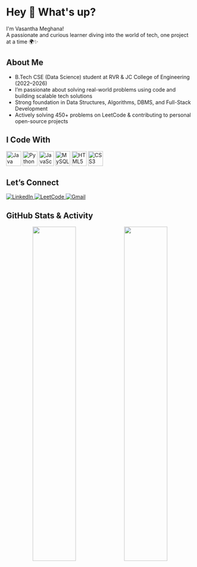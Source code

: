 # Hey 👋 What's up?

I'm Vasantha Meghana!  
A passionate and curious learner diving into the world of tech, one project at a time 🌍✨


## About Me

- B.Tech CSE (Data Science) student at RVR & JC College of Engineering (2022–2026)
- I’m passionate about solving real-world problems using code and building scalable tech solutions
- Strong foundation in Data Structures, Algorithms, DBMS, and Full-Stack Development
- Actively solving 450+ problems on LeetCode & contributing to personal open-source projects  


## I Code With
<p align="left">
  <img src="https://cdn.jsdelivr.net/gh/devicons/devicon/icons/java/java-original.svg" height="40" alt="Java" />
  <img src="https://cdn.jsdelivr.net/gh/devicons/devicon/icons/python/python-original.svg" height="40" alt="Python" />
  <img src="https://cdn.jsdelivr.net/gh/devicons/devicon/icons/javascript/javascript-original.svg" height="40" alt="JavaScript" />
  <img src="https://cdn.jsdelivr.net/gh/devicons/devicon/icons/mysql/mysql-original.svg" height="40" alt="MySQL" />
  <img src="https://cdn.jsdelivr.net/gh/devicons/devicon/icons/html5/html5-original.svg" height="40" alt="HTML5" />
  <img src="https://cdn.jsdelivr.net/gh/devicons/devicon/icons/css3/css3-original.svg" height="40" alt="CSS3" />
</p>


## Let’s Connect

<p align="left">
  <a href="https://www.linkedin.com/in/vasantha-meghana-kotu-82b249291/" target="_blank">
    <img src="https://img.shields.io/badge/-LinkedIn-0A66C2?style=flat-square&logo=linkedin&logoColor=white" alt="LinkedIn">
  </a>
  <a href="https://leetcode.com/Vasantha_Meghana/" target="_blank">
    <img src="https://img.shields.io/badge/-LeetCode-FFA116?style=flat-square&logo=leetcode&logoColor=white" alt="LeetCode">
  </a>
  <a href="mailto:vasanthameghanakotu@gmail.com">
    <img src="https://img.shields.io/badge/-Gmail-D14836?style=flat-square&logo=gmail&logoColor=white" alt="Gmail">
  </a>
</p>


## GitHub Stats & Activity

<div align="center">
  <img src="https://github-readme-stats.vercel.app/api?username=Vasantha-Meghana&show_icons=true&theme=tokyonight&hide_title=true&include_all_commits=true&count_private=true&hide_border=true" width="48%" />
  <img src="https://github-readme-stats.vercel.app/api/top-langs/?username=Vasantha-Meghana&layout=compact&theme=tokyonight&hide_border=true" width="48%" />
</div>





<!--
**Vasantha-Meghana/Vasantha-Meghana** is a ✨ _special_ ✨ repository because its `README.md` (this file) appears on your GitHub profile.

Here are some ideas to get you started:

- 🔭 I’m currently working on ...
- 🌱 I’m currently learning ...
- 👯 I’m looking to collaborate on ...
- 🤔 I’m looking for help with ...
- 💬 Ask me about ...
- 📫 How to reach me: ...
- 😄 Pronouns: ...
- ⚡ Fun fact: ...
-->
